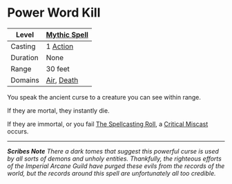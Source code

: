 # Power Word Kill

| Level    | [Mythic Spell]({Mythic%20Spells}.md)                                         |
| -------- | ---------------------------------------------------------------------------- |
| Casting  | 1 [Action](../../../../Game%20Procedures/Core%20Procedures/Action.md)        |
| Duration | None                                                                         |
| Range    | 30 feet                                                                      |
| Domains  | [Air](../../Spell%20Domains/Air.md), [Death](../../Spell%20Domains/Death.md) |

You speak the ancient curse to a creature you can see within range.

If they are mortal, they instantly die.

If they are immortal, or you fail [The Spellcasting Roll](../../../Spellcasting/Spellcasting.md#The%20Spellcasting%20Roll), a [Critical Miscast](../../../../Game%20Procedures/Die%20Rolling%20Mechanics/Critical%20Miscast.md) occurs.

---
***Scribes Note***
*There a dark tomes that suggest this powerful curse is used by all sorts of demons and unholy entities. Thankfully, the righteous efforts of the Imperial Arcane Guild have purged these evils from the records of the world, but the records around this spell are unfortunately all too credible.*
